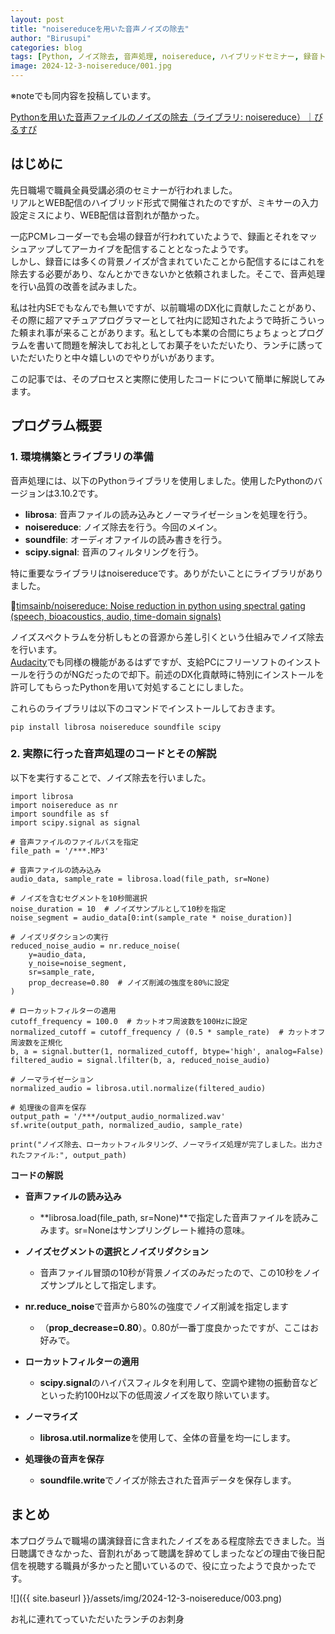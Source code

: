 ```yaml
---
layout: post
title: "noisereduceを用いた音声ノイズの除去"
author: "Birusupi"
categories: blog
tags: [Python, ノイズ除去, 音声処理, noisereduce, ハイブリッドセミナー, 録音トラブル, Web会議, 社内DX, 音声ファイル処理, 技術メモ]
image: 2024-12-3-noisereduce/001.jpg
---
```

※noteでも同内容を投稿しています。

[Pythonを用いた音声ファイルのノイズの除去（ライブラリ: noisereduce）｜びるすぴ](https://note.com/vonflume/n/n3788d8770df7)

## はじめに

先日職場で職員全員受講必須のセミナーが行われました。  
リアルとWEB配信のハイブリッド形式で開催されたのですが、ミキサーの入力設定ミスにより、WEB配信は音割れが酷かった。

一応PCMレコーダーでも会場の録音が行われていたようで、録画とそれをマッシュアップしてアーカイブを配信することとなったようです。  
しかし、録音には多くの背景ノイズが含まれていたことから配信するにはこれを除去する必要があり、なんとかできないかと依頼されました。そこで、音声処理を行い品質の改善を試みました。  
  
私は社内SEでもなんでも無いですが、以前職場のDX化に貢献したことがあり、その際に超アマチュアプログラマーとして社内に認知されたようで時折こういった頼まれ事が来ることがあります。私としても本業の合間にちょちょっとプログラムを書いて問題を解決してお礼としてお菓子をいただいたり、ランチに誘っていただいたりと中々嬉しいのでやりがいがあります。  
  
この記事では、そのプロセスと実際に使用したコードについて簡単に解説してみます。

## プログラム概要

### 1. 環境構築とライブラリの準備

音声処理には、以下のPythonライブラリを使用しました。使用したPythonのバージョンは3.10.2です。

- **librosa**: 音声ファイルの読み込みとノーマライゼーションを処理を行う。
- **noisereduce**: ノイズ除去を行う。今回のメイン。
- **soundfile**: オーディオファイルの読み書きを行う。
- **scipy.signal**: 音声のフィルタリングを行う。

特に重要なライブラリはnoisereduceです。ありがたいことにライブラリがありました。

📌[timsainb/noisereduce: Noise reduction in python using spectral gating (speech, bioacoustics, audio, time-domain signals)](https://github.com/timsainb/noisereduce.git)

ノイズスペクトラムを分析しもとの音源から差し引くという仕組みでノイズ除去を行います。  
[Audacity](https://www.audacityteam.org/)でも同様の機能があるはずですが、支給PCにフリーソフトのインストールを行うのがNGだったので却下。前述のDX化貢献時に特別にインストールを許可してもらったPythonを用いて対処することにしました。

これらのライブラリは以下のコマンドでインストールしておきます。

```
pip install librosa noisereduce soundfile scipy
```

### 2. 実際に行った音声処理のコードとその解説

以下を実行することで、ノイズ除去を行いました。

```
import librosa
import noisereduce as nr
import soundfile as sf
import scipy.signal as signal

# 音声ファイルのファイルパスを指定
file_path = '/***.MP3'

# 音声ファイルの読み込み
audio_data, sample_rate = librosa.load(file_path, sr=None)

# ノイズを含むセグメントを10秒間選択
noise_duration = 10  # ノイズサンプルとして10秒を指定
noise_segment = audio_data[0:int(sample_rate * noise_duration)]

# ノイズリダクションの実行
reduced_noise_audio = nr.reduce_noise(
    y=audio_data,
    y_noise=noise_segment,
    sr=sample_rate,
    prop_decrease=0.80  # ノイズ削減の強度を80%に設定
)

# ローカットフィルターの適用
cutoff_frequency = 100.0  # カットオフ周波数を100Hzに設定
normalized_cutoff = cutoff_frequency / (0.5 * sample_rate)  # カットオフ周波数を正規化
b, a = signal.butter(1, normalized_cutoff, btype='high', analog=False)
filtered_audio = signal.lfilter(b, a, reduced_noise_audio)

# ノーマライゼーション
normalized_audio = librosa.util.normalize(filtered_audio)

# 処理後の音声を保存
output_path = '/***/output_audio_normalized.wav'
sf.write(output_path, normalized_audio, sample_rate)

print("ノイズ除去、ローカットフィルタリング、ノーマライズ処理が完了しました。出力されたファイル:", output_path)
```

**コードの解説**

- **音声ファイルの読み込み**

  - **librosa.load(file\_path, sr=None)**で指定した音声ファイルを読みこみます。sr=Noneはサンプリングレート維持の意味。

- **ノイズセグメントの選択とノイズリダクション**

  - 音声ファイル冒頭の10秒が背景ノイズのみだったので、この10秒をノイズサンプルとして指定します。

- **nr.reduce\_noise**で音声から80%の強度でノイズ削減を指定します

  - （**prop\_decrease=0.80**）。0.80が一番丁度良かったですが、ここはお好みで。

- **ローカットフィルターの適用**

  - **scipy.signal**のハイパスフィルタを利用して、空調や建物の振動音などといった約100Hz以下の低周波ノイズを取り除いています。

- **ノーマライズ**

  - **librosa.util.normalize**を使用して、全体の音量を均一にします。

- **処理後の音声を保存**

  - **soundfile.write**でノイズが除去された音声データを保存します。

## まとめ

本プログラムで職場の講演録音に含まれたノイズをある程度除去できました。当日聴講できなかった、音割れがあって聴講を辞めてしまったなどの理由で後日配信を視聴する職員が多かったと聞いているので、役に立ったようで良かったです。

![]({{ site.baseurl }}/assets/img/2024-12-3-noisereduce/003.png)

お礼に連れてっていただいたランチのお刺身